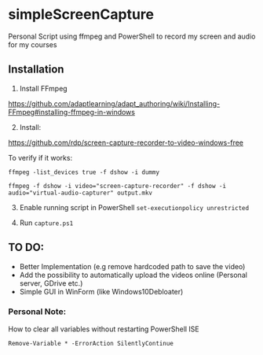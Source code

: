# simpleScreenCapture
Personal Script using ffmpeg and PowerShell to record my screen and audio for my courses

## Installation

1. Install FFmpeg

https://github.com/adaptlearning/adapt_authoring/wiki/Installing-FFmpeg#installing-ffmpeg-in-windows

2. Install:

https://github.com/rdp/screen-capture-recorder-to-video-windows-free

To verify if it works:

`ffmpeg -list_devices true -f dshow -i dummy`

`ffmpeg -f dshow -i video="screen-capture-recorder" -f dshow -i audio="virtual-audio-capturer" output.mkv`

3. Enable running script in PowerShell
`set-executionpolicy unrestricted`

4. Run `capture.ps1` 

## TO DO:
- Better Implementation (e.g remove hardcoded path to save the video)
- Add the possibility to automatically upload the videos online (Personal server, GDrive etc.) 
- Simple GUI in WinForm (like Windows10Debloater)


### Personal Note:
How to clear all variables without restarting PowerShell ISE


`Remove-Variable * -ErrorAction SilentlyContinue`
